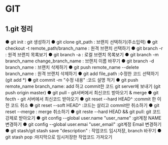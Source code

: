 # GIT 

## 1.git 정리

● git init : git 생성하기
● git clone git_path : 브랜치 선택하기(주소입력)
● git checkout -t remote_path/branch_name : 원격 브랜치 선택하기
● git branch -r : 원격 브랜치 목록보기
● git branch -a : 로컬 브랜치 목록보기
● git branch -m branch_name change_branch_name : 브랜치 이름 바꾸기
● git branch -d branch_name : 브랜치 삭제하기
● git push remote_name --delete branch_name : 원격 브랜치 삭제하기
● git add file_path :수정한 코드 선택하기(git add *)
● git commit -m "수정 내용" :코드 설명 적기
● git push remote_name branch_name: add 하고 commit한 코드 git server에 보내기
  (git push origin master)
● git pull - git서버에서 최신코드 받아오기 & merge
● git fecth - git 서버에서 최신코드 받아오기
● git reset --hard HEAD^ :commit 한 이전 코드 취소
● git reset --soft HEAD^ :코드는 살리고 commit만 취소하기
● git reset --merge : merge 취소하기
● git reste --hard HEAD && git pull: git 코드 강제로 받아오기
● git config --global user.name "user_name" :git계정 NAME 변경하기
● git config --global user.emai "user_email" :git계정 Email 변경하기
● git stash/git stash save "description" : 작업코드 임시저장, branch 바꾸기
● git stash pop :마지막으로 임시저장한 작업코드 가져오기








